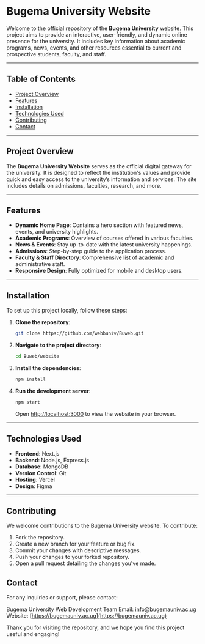 # Bugema University Website

Welcome to the official repository of the **Bugema University** website. This project aims to provide an interactive, user-friendly, and dynamic online presence for the university. It includes key information about academic programs, news, events, and other resources essential to current and prospective students, faculty, and staff.

---

## Table of Contents
- [Project Overview](#project-overview)
- [Features](#features)
- [Installation](#installation)
- [Technologies Used](#technologies-used)
- [Contributing](#contributing)
- [Contact](#contact)

---

## Project Overview

The **Bugema University Website** serves as the official digital gateway for the university. It is designed to reflect the institution's values and provide quick and easy access to the university’s information and services. The site includes details on admissions, faculties, research, and more.

---

## Features

- **Dynamic Home Page**: Contains a hero section with featured news, events, and university highlights.
- **Academic Programs**: Overview of courses offered in various faculties.
- **News & Events**: Stay up-to-date with the latest university happenings.
- **Admissions**: Step-by-step guide to the application process.
- **Faculty & Staff Directory**: Comprehensive list of academic and administrative staff.
- **Responsive Design**: Fully optimized for mobile and desktop users.
  
---

## Installation

To set up this project locally, follow these steps:

1. **Clone the repository**:
    ```bash
    git clone https://github.com/webbuniv/Buweb.git
    ```

2. **Navigate to the project directory**:
    ```bash
    cd Buweb/website
    ```

3. **Install the dependencies**:
    ```bash
    npm install
    ```

4. **Run the development server**:
    ```bash
    npm start
    ```

    Open [http://localhost:3000](http://localhost:3000) to view the website in your browser.

---

## Technologies Used

- **Frontend**: Next.js
- **Backend**: Node.js, Express.js
- **Database**: MongoDB
- **Version Control**: Git
- **Hosting**: Vercel
- **Design**: Figma

---

## Contributing
We welcome contributions to the Bugema University website. To contribute:

1. Fork the repository.
2. Create a new branch for your feature or bug fix.
3. Commit your changes with descriptive messages.
4. Push your changes to your forked repository.
5. Open a pull request detailing the changes you've made.

## Contact
For any inquiries or support, please contact:

Bugema University Web Development Team
Email: [info@bugemauniv.ac.ug](mail:info@bugemauniv.ac.ug)
Website: [https://bugemauniv.ac.ug](https://bugemauniv.ac.ug)

Thank you for visiting the repository, and we hope you find this project useful and engaging!
